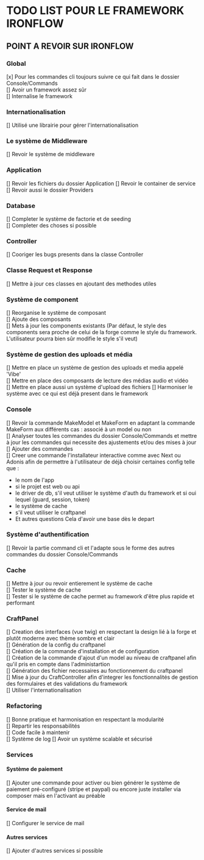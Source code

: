# TODO LIST POUR LE FRAMEWORK IRONFLOW

## POINT A REVOIR SUR IRONFLOW

### Global
[x] Pour les commandes cli toujours suivre ce qui fait dans le dossier Console/Commands  
[] Avoir un framework assez sûr  
[] Internalise le framework  

### Internationalisation

[] Utilisé une librairie pour gérer l'internationalisation 

### Le système de Middleware

[] Revoir le système de middleware  

### Application

[] Revoir les fichiers du dossier Application
[] Revoir le container de service  
[] Revoir aussi le dossier Providers

### Database

[] Completer le système de factorie et de seeding  
[] Completer des choses si possible

### Controller  
[] Cooriger les bugs presents dans la classe Controller

### Classe Request et Response 
[] Mettre à jour ces classes en ajoutant des methodes utiles  

### Système de component

[] Reorganise le système de composant  
[] Ajoute des composants  
[] Mets à jour les components existants (Par défaut, le style des components sera proche de celui de la forge comme le style du framework. L'utilisateur pourra bien sûr modifie le style s'il veut)  

### Système de gestion des uploads et média

[] Mettre en place un système de gestion des uploads et media appelé 'Vibe'  
[] Mettre en place des composants de lecture des médias audio et vidéo  
[] Mettre en place aussi un système d'upload des fichiers 
[] Harmoniser le système avec ce qui est déjà present dans le framework  

### Console

[] Revoir la commande MakeModel et MakeForm en adaptant la commande MakeForm aux différents cas : associé à un model ou non  
[] Analyser toutes les commandes du dossier Console/Commands et mettre à jour les commandes qui necessite des ajustements et/ou des mises à jour
[] Ajouter des commandes  
[] Creer une commande l'installateur interactive comme avec Next ou Adonis afin de permettre à l'utilisateur de déjà choisir certaines config telle que :
   - le nom de l'app
   - si le projet est web ou api
   - le driver de db, s'il veut utiliser le système d'auth du framework et si oui lequel (guard, session, token)
   - le système de cache  
   - s'il veut utiliser le craftpanel  
   - Et autres questions
   Cela d'avoir une base dès le depart  


### Système d'authentification  

[] Revoir la partie command cli et l'adapte sous le forme des autres commandes du dossier Console/Commands   

### Cache

[] Mettre à jour ou revoir entierement le système de cache  
[] Tester le système de cache  
[] Tester si le système de cache permet au framework d'être plus rapide et performant      

### CraftPanel
[] Creation des interfaces (vue twig) en respectant la design lié à la forge et plutôt moderne avec thème sombre et clair  
[] Génération de la config du craftpanel  
[] Création de la commande d'installation et de configuration  
[] Création de la commande d'ajout d'un model au niveau de craftpanel afin qu'il pris en compte dans l'administartion  
[] Génération des fichier necessaires au fonctionnement du craftpanel  
[] Mise à jour du CraftController afin d'integrer les fonctionnalités de gestion des formulaires et des validations du framework  
[] Utiliser l'internationalisation  

### Refactoring  
[] Bonne pratique et harmonisation en respectant la modularité    
[] Repartir les responsabilités  
[] Code facile à maintenir  
[] Système de log
[] Avoir un système scalable et sécurisé   

### Services

#### Système de paiement
[] Ajouter une commande pour activer ou bien générer le système de paiement pré-configuré (stripe et paypal) ou encore juste installer via composer mais en l'activant au préable

#### Service de mail
[] Configurer le service de mail

#### Autres services
[] Ajouter d'autres services si possible
 


